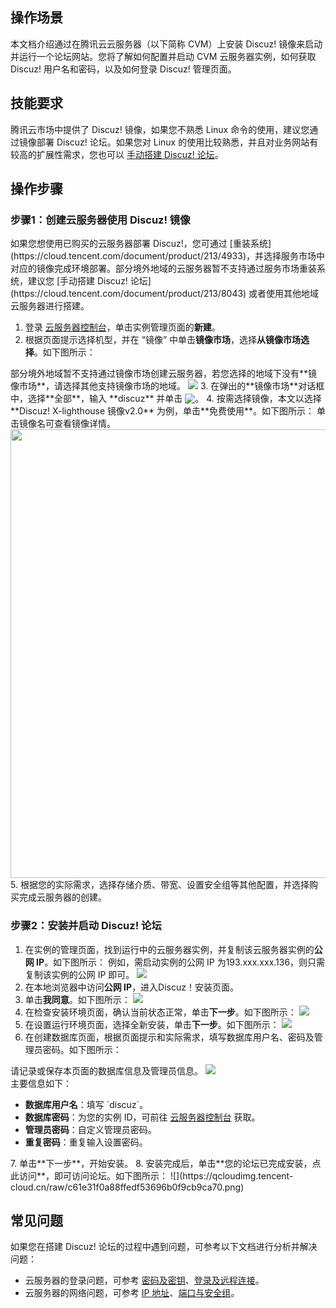 ## 操作场景
本文档介绍通过在腾讯云云服务器（以下简称 CVM）上安装 Discuz! 镜像来启动并运行一个论坛网站。您将了解如何配置并启动 CVM 云服务器实例，如何获取 Discuz! 用户名和密码，以及如何登录 Discuz! 管理页面。


## 技能要求
腾讯云市场中提供了 Discuz! 镜像，如果您不熟悉 Linux 命令的使用，建议您通过镜像部署 Discuz! 论坛。如果您对 Linux 的使用比较熟悉，并且对业务网站有较高的扩展性需求，您也可以 [手动搭建 Discuz! 论坛](https://cloud.tencent.com/document/product/213/8043)。


## 操作步骤

### 步骤1：创建云服务器使用 Discuz! 镜像



<dx-alert infotype="notice" title="">
如果您想使用已购买的云服务器部署 Discuz!，您可通过 [重装系统](https://cloud.tencent.com/document/product/213/4933)，并选择服务市场中对应的镜像完成环境部署。部分境外地域的云服务器暂不支持通过服务市场重装系统，建议您 [手动搭建 Discuz! 论坛](https://cloud.tencent.com/document/product/213/8043) 或者使用其他地域云服务器进行搭建。
</dx-alert>


1. 登录 [云服务器控制台](https://console.cloud.tencent.com/cvm/index)，单击实例管理页面的**新建**。
2. 根据页面提示选择机型，并在 “镜像” 中单击**镜像市场**，选择**从镜像市场选择**。如下图所示：
<dx-alert infotype="notice" title="">
 部分境外地域暂不支持通过镜像市场创建云服务器，若您选择的地域下没有**镜像市场**，请选择其他支持镜像市场的地域。
</dx-alert>
<img src="https://qcloudimg.tencent-cloud.cn/raw/01b281841885cc44f2e9e2da139a68b2.png"/>
3. 在弹出的**镜像市场**对话框中，选择**全部**，输入 **discuz** 并单击 <img src="https://main.qcloudimg.com/raw/70c20e0ff30f88eef20d6b540d6ef804.png" style="margin:-3px 0px">。
4. 按需选择镜像，本文以选择 **Discuz! X-lighthouse 镜像v2.0** 为例，单击**免费使用**。如下图所示：
<dx-alert infotype="explain" title="">
单击镜像名可查看镜像详情。
</dx-alert>
<img src="https://qcloudimg.tencent-cloud.cn/raw/429bd22bdb1091c8fcaf1d44e07699dc.png" style="width:718px"/>
5. 根据您的实际需求，选择存储介质、带宽、设置安全组等其他配置，并选择购买完成云服务器的创建。

### 步骤2：安装并启动 Discuz! 论坛
1. 在实例的管理页面，找到运行中的云服务器实例，并复制该云服务器实例的**公网 IP**。如下图所示：
例如，需启动实例的公网 IP 为193.xxx.xxx.136，则只需复制该实例的公网 IP 即可。
![](https://qcloudimg.tencent-cloud.cn/raw/5b07e76b65a60e6990d177f40af229d5.png)
2. 在本地浏览器中访问**公网 IP**，进入Discuz！安装页面。
3. 单击**我同意**。如下图所示：
![](https://qcloudimg.tencent-cloud.cn/raw/c25233ad2accabd42b8e814765820f03.png)
4. 在检查安装环境页面，确认当前状态正常，单击**下一步**。如下图所示：
![](https://qcloudimg.tencent-cloud.cn/raw/ecd2b765193fcde3a24b473d0c8e19f2.png)
5. 在设置运行环境页面，选择全新安装，单击**下一步**。如下图所示：
![](https://qcloudimg.tencent-cloud.cn/raw/68af477dd0b07078a850c8ec8151597e.png)
6. 在创建数据库页面，根据页面提示和实际需求，填写数据库用户名、密码及管理员密码。如下图所示：
<dx-alert infotype="notice" title="">
请记录或保存本页面的数据库信息及管理员信息。
</dx-alert>
<img src="https://qcloudimg.tencent-cloud.cn/raw/8a952e01a70ce950c288513f2013c271.png"/>
<br>主要信息如下：
<ul>
<li><b>数据库用户名</b>：填写 `discuz`。</li>
<li><b>数据库密码</b>：为您的实例 ID，可前往 <a href="https://console.cloud.tencent.com/cvm/instance">云服务器控制台</a> 获取。</li>
<li><b>管理员密码</b>：自定义管理员密码。</li>
<li><b>重复密码</b>：重复输入设置密码。</li>
</ul>
7. 单击**下一步**，开始安装。
8. 安装完成后，单击**您的论坛已完成安装，点此访问**，即可访问论坛。如下图所示：
![](https://qcloudimg.tencent-cloud.cn/raw/c61e31f0a88ffedf53696b0f9cb9ca70.png)


## 常见问题
如果您在搭建 Discuz! 论坛的过程中遇到问题，可参考以下文档进行分析并解决问题：
- 云服务器的登录问题，可参考 [密码及密钥](https://cloud.tencent.com/document/product/213/18120)、[登录及远程连接](https://cloud.tencent.com/document/product/213/17278)。
- 云服务器的网络问题，可参考 [IP 地址](https://cloud.tencent.com/document/product/213/17285)、[端口与安全组](https://cloud.tencent.com/document/product/213/2502)。



